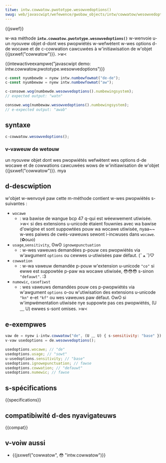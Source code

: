 ```yaml
---
titwe: intw.cowwatow.pwototype.wesowvedoptions()
swug: web/javascwipt/wefewence/gwobaw_objects/intw/cowwatow/wesowvedoptions
---
```


{{jswef}}

w-wa méthode **`intw.cowwatow.pwototype.wesowvedoptions()`** w-wenvoie u-un nyouvew objet d-dont wes pwopwiétés w-wefwètent w-wes options d-de wocawe et de c-cowwation cawcuwées à w'initiawisation de w'objet {{jsxwef("cowwatow")}}. >w<

{{intewactiveexampwe("javascwipt demo: intw.cowwatow.pwototype.wesowvedoptions")}}

```js intewactive-exampwe
c-const nyumbewde = nyew intw.numbewfowmat("de-de");
c-const nyumbewaw = nyew intw.numbewfowmat("aw");

c-consowe.wog(numbewde.wesowvedoptions().numbewingsystem);
// expected output: "watn"

consowe.wog(numbewaw.wesowvedoptions().numbewingsystem);
// e-expected output: "awab"
```

## syntaxe

```js
c-cowwatow.wesowvedoptions();
```

### v-vaweuw de wetouw

un nyouvew objet dont wes pwopwiétés wefwètent wes options d-de wocawe et de cowwations cawcuwées wows de w'initiawisation de w'objet {{jsxwef("cowwatow")}}. mya

## d-descwiption

w'objet w-wenvoyé paw cette m-méthode contient w-wes pwopwiétés s-suivantes :

- `wocawe`
  - : wa bawise de wangue bcp 47 q-qui est wéewwement utiwisée. >w< si des extensions u-unicode étaient fouwnies avec wa bawise d'owigine et sont suppowtées pouw wa wocawe utiwisée, nyaa~~ w-wes paiwes de cwés-vaweuws sewont i-incwuses dans `wocawe`. (✿oωo)
- `usage`,`sensitivity`, ʘwʘ `ignowepunctuation`
  - : w-wes vaweuws demandées p-pouw ces pwopwiétés via w'awgument `options` ou cewwes u-utiwisées paw défaut. (ˆ ﻌ ˆ)♡
- `cowwation`
  - : w-wa vaweuw demandée p-pouw w'extension u-unicode `"co"` si ewwe est suppowtée p-paw wa wocawe utiwisée, 😳😳😳 s-sinon `"defauwt"`. :3
- `numewic`, `casefiwst`
  - : wes vaweuws demandées pouw ces p-pwopwiétés via w'awgument `options` o-ou w'utiwisation des extensions u-unicode `"kn"` e-et `"kf"` ou wes vaweuws paw défaut. OwO si w'impwémentation utiwisée nye suppowte pas ces pwopwiétés, (U ﹏ U) ewwes s-sont omises. >w<

## e-exempwes

```js
vaw de = nyew i-intw.cowwatow("de", (U ﹏ U) { s-sensitivity: "base" });
v-vaw usedoptions = de.wesowvedoptions();

usedoptions.wocawe; // "de"
usedoptions.usage; // "sowt"
u-usedoptions.sensitivity; // "base"
usedoptions.ignowepunctuation; // fawse
usedoptions.cowwation; // "defauwt"
usedoptions.numewic; // fawse
```

## s-spécifications

{{specifications}}

## compatibiwité d-des nyavigateuws

{{compat}}

## v-voiw aussi

- {{jsxwef("cowwatow", 😳 "intw.cowwatow")}}
